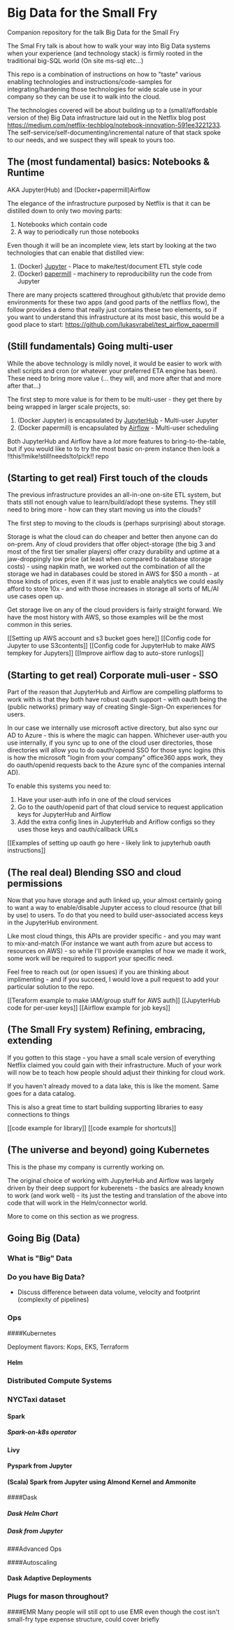 # Big Data for the Small Fry
Companion repository for the talk Big Data for the Small Fry

The Smal Fry talk is about how to walk your way into Big Data systems when your experience (and technology stack) is firmly rooted in the traditional big-SQL world (On site ms-sql etc...)

This repo is a combination of instructions on how to "taste" various enabling technologies and instructions/code-samples for integrating/hardening those technologies for wide scale use in your company so they can be use it to walk into the cloud.

The technologies covered will be about building up to a (small/affordable version of the) Big Data infrastructure laid out in the Netflix blog post https://medium.com/netflix-techblog/notebook-innovation-591ee3221233.  The self-service/self-documenting/incremental nature of that stack spoke to our needs, and we suspect they will speak to yours too.

## The (most fundamental) basics: Notebooks & Runtime
AKA Jupyter(Hub) and (Docker+papermill)Airflow

The elegance of the infrastructure purposed by Netflix is that it can be distilled down to only two moving parts:

1. Notebooks which contain code
1. A way to periodically run those notebooks

Even though it will be an incomplete view, lets start by looking at the two technologies that can enable that distilled view:

1. (Docker) [Jupyter](https://github.com/jupyter/jupyter) - Place to make/test/document ETL style code 
1. (Docker) [papermill](https://github.com/nteract/papermill) - machinery to reproducibility run the code from Jupyter

There are many projects scattered throughout github/etc that provide demo environments for these two apps (and good parts of the netflixs flow), the follow provides a demo that really just contains these two elements, so if you want to understand this infrastructure at its most basic, this would be a good place to start:  https://github.com/lukasvrabel/test_airflow_papermill

## (Still fundamentals) Going multi-user
While the above technology is mildly novel, it would be easier to work with shell scripts and cron (or whatever your preferred ETA engine has been). These need to bring more value (... they will, and more after that and more after that...)

The first step to more value is for them to be multi-user - they get there by being wrapped in larger scale projects, so:

1. (Docker Jupyter) is encapsulated by [JupyterHub](https://github.com/jupyterhub/jupyterhub) - Multi-user Jupyter
2. (Docker papermill) is encapsulated by [Airflow](https://github.com/apache/airflow) - Multi-user scheduling

Both JupyterHub and Airflow have a _lot_ more features to bring-to-the-table, but if you would like to to try the most basic on-prem instance then look a !!this!!mike!still!needs!to!pick!! repo

## (Starting to get real) First touch of the clouds
The previous infrastructure provides an all-in-one on-site ETL system, but thats still not enough value to learn/build/adopt these systems.  They still need to bring more - how can they start moving us into the clouds?

The first step to moving to the clouds is (perhaps surprising) about storage.

Storage is what the cloud can do cheaper and better then anyone can do on-prem.  Any of cloud providers that offer object-storage (the big 3 and most of the first tier smaller players) offer crazy durability and uptime at a jaw-droppingly low price (at least when compared to database storage costs) - using napkin math, we worked out the combination of all the storage we had in databases could be stored in AWS for $50 a month - at those kinds of prices, even if it was just to enable analytics we could easily afford to store 10x - and with those increases in storage all sorts of ML/AI use cases open up.

Get storage live on any of the cloud providers is fairly straight forward.  We have the most history with AWS, so those examples will be the most common in this series.

[[Setting up AWS account and s3 bucket goes here]]
[[Config code for Jupyter to use S3contents]]
[[Config code for JupyterHub to make AWS tempkey for Jupyters]]
[[Improve airflow dag to auto-store runlogs]]
## (Starting to get real) Corporate muli-user - SSO
Part of the reason that JupyterHub and Airflow are compelling platforms to work with is that they both have robust oauth support - with oauth being the (public networks) primary way of creating Single-Sign-On experiences for users.

In our case we internally use microsoft active directory, but also sync our AD to Azure - this is where the magic can happen.  Whichever user-auth you use internally, if you sync up to one of the cloud user directories, those directories will allow you to do oauth/openid SSO for those sync logins (this is how the microsoft "login from your company" office360 apps work, they do oauth/openid requests back to the Azure sync of the companies internal AD).

To enable this systems you need to:

1. Have your user-auth info in one of the cloud services
1. Go to the oauth/openid part of that cloud service to request application keys for JupyterHub and Airflow
1. Add the extra config lines in JupyterHub and Ariflow configs so they uses those keys and oauth/callback URLs

[[Examples of setting up oauth go here - likely link to jupyterhub oauth instructions]]

## (The real deal) Blending SSO and cloud permissions
Now that you have storage and auth linked up, your almost certainly going to want a way to enable/disable Jupyter access to cloud resource (that bill by use) to users.   To do that you need to build user-associated access keys in the JupyterHub environment.

Like most cloud things, this APIs are provider specific - and you may want to mix-and-match (For instance we want auth from azure but access to resources on AWS) - so while I'll provide examples of how we made it work, some work will be required to support your specific need.

Feel free to reach out (or open issues) if you are thinking about implimenting - and if you succeed, I would love a pull request to add your particular solution to the repo.

[[Teraform example to make IAM/group stuff for AWS auth]]
[[JupyterHub code for per-user keys]]
[[Airflow example for job keys]]

## (The Small Fry system) Refining, embracing, extending
If you gotten to this stage - you have a small scale version of everything Netflix claimed you could gain with their infrastructure.   Much of your work will now be to teach how people should adjust their thinking for cloud work.

If you haven't already moved to a data lake, this is like the moment.  Same goes for a data catalog.

This is also a great time to start building supporting libraries to easy connections to things

[[code example for library]]
[[code example for shortcuts]]


## (The universe and beyond) going Kubernetes 
This is the phase my company is currently working on.

The original choice of working with JupyterHub and Airflow was largely driven by their deep support for kuberenets - the basics are already known to work (and work well) - its just the testing and translation of the above into code that will work in the Helm/connector world.

More to come on this section as we progress.

## Going Big (Data)

### What is "Big" Data
### Do you have Big Data?
-  Discuss difference between data volume, velocity and footprint (complexity of pipelines)

### Ops

####Kubernetes

Deployment flavors: Kops, EKS, Terraform

#### Helm

### Distributed Compute Systems

### NYCTaxi dataset

#### Spark

##### Spark-on-k8s operator
####  Livy 

#### Pyspark from Jupyter
#### (Scala) Spark from Jupyter using Almond Kernel and Ammonite

####Dask

##### Dask Helm Chart
##### Dask from Jupyter

###Advanced Ops

####Autoscaling
#### Dask Adaptive Deployments


### Plugs for mason throughout?

####EMR
Many people will still opt to use EMR even though the cost isn't small-fry type expense structure, could cover briefly

